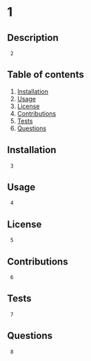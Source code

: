 # 1

## Description

     2


## Table of contents

1. [Installation](#installation)
2. [Usage](#usage)
3. [License](#license)
4. [Contributions](#contributions)
5. [Tests](#tests)
6. [Questions](#questions)

## Installation <a id="installation"></a>
     3

## Usage <a id="usage"></a>
     4

## License <a id="license"></a>
     5

## Contributions <a id="contributions"></a>
     6

## Tests <a id="tests"></a>
     7
## Questions <a id="questions"></a>
     8
